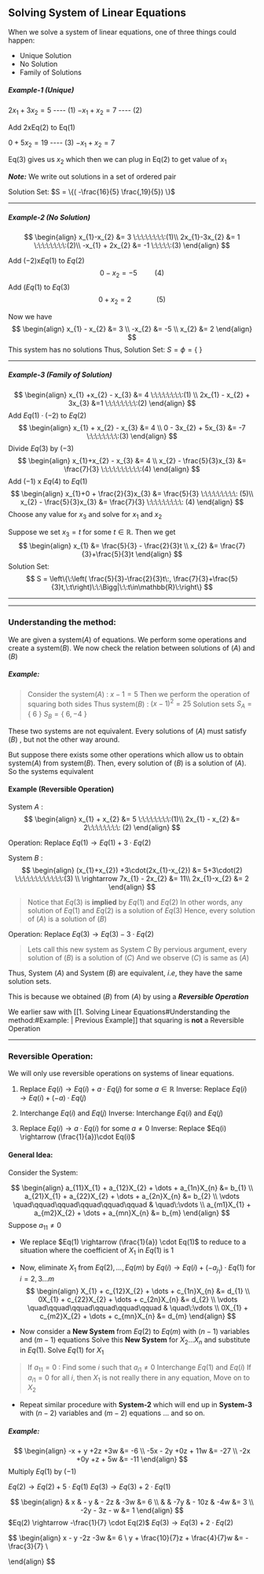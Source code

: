 ## Solving System of Linear Equations

When we solve a system of linear equations, one of three things could happen:
- Unique Solution
- No Solution
- Family of Solutions

##### Example-1 (Unique)

$2x_{1} + 3x_{2} = 5$             ---- $(1)$
$-x_{1}+x_{2} = 7$              ---- $(2)$

Add $2$xEq$(2)$ to Eq$(1)$

$0 + 5x_{2} = 19$              ---- $(3)$
$-x_{1}+x_{2}=7$ 

Eq$(3)$ gives us $x_{2}$  which then we can plug in Eq$(2)$ to get value of $x_{1}$

***Note:*** We write out solutions in a set of ordered pair

Solution Set: $S = \{( -\frac{16}{5} \frac{,19}{5}) \}$

--------------

##### Example-2 (No Solution)

$$
\begin{align}
x_{1}-x_{2} &= 3  \:\:\:\:\:\:\:\:(1)\\
2x_{1}-3x_{2} &= 1  \:\:\:\:\:\:\:\:(2)\\
-x_{1} + 2x_{2} &= -1 \:\:\:\:\:(3)
\end{align}
$$

Add $(-2)$x$Eq(1)$ to $Eq(2)$
$$
0-x_{2} = -5 \:\:\:\:\:\:\:\:\:(4)
$$
Add $(Eq(1)$ to $Eq(3)$
$$
0+x_{2}=2 \:\:\:\:\:\:\:\:\:\:\:\:\:(5)
$$

Now we have
$$
\begin{align}
x_{1} - x_{2} &= 3 \\
-x_{2} &= -5 \\
x_{2} &= 2
\end{align}
$$
This system has no solutions
Thus,
Solution Set: $S = \phi = \{\:\}$

----------------

##### Example-3 (Family of Solution)

$$
\begin{align}
x_{1} +x_{2} - x_{3} &= 4 \:\:\:\:\:\:\:\:(1) \\
2x_{1} - x_{2} + 3x_{3} &=1 \:\:\:\:\:\:\:\:(2)
\end{align}
$$
Add $Eq(1) \cdot (-2)$  to  $Eq(2)$
$$
\begin{align}
x_{1} + x_{2} - x_{3} &= 4 \\
0 - 3x_{2} + 5x_{3} &= -7 \:\:\:\:\:\:\:\:(3)
\end{align}
$$
Divide $Eq(3)$  by  $(-3)$
$$
\begin{align}
x_{1}+x_{2} - x_{3} &= 4 \\
x_{2} - \frac{5}{3}x_{3} &= \frac{7}{3} \:\:\:\:\:\:\:\:\:\:(4)
\end{align}
$$
Add $(-1)$ x $Eq(4)$  to  $Eq(1)$
$$
\begin{align}
x_{1}+0 + \frac{2}{3}x_{3} &= \frac{5}{3} \:\:\:\:\:\:\:\:\: (5)\\
x_{2} - \frac{5}{3}x_{3} &= \frac{7}{3} \:\:\:\:\:\:\:\:\: (4)
\end{align}
$$
Choose any value for  $x_{3}$  and solve for  $x_{1}$  and $x_{2}$

Suppose we set $x_{3}=t$  for some $t \in \mathbb{R}$.  Then we get
$$
\begin{align}
x_{1} &= \frac{5}{3} - \frac{2}{3}t  \\
x_{2} &= \frac{7}{3}+\frac{5}{3}t
\end{align}
$$
Solution Set:
$$
S = \left\{\:\left( \frac{5}{3}-\frac{2}{3}t\:, \frac{7}{3}+\frac{5}{3}t,\:t\right)\:\:\Bigg|\:\:t\in\mathbb{R}\:\right\}
$$

----------------








----

### Understanding the method:

We are given a system$(A)$ of equations. We perform some operations and create a system$(B)$.
We now check the relation between solutions of $(A)$ and $(B)$

##### Example:
>Consider the system$(A)$ : $x-1=5$
>Then we perform the operation of squaring both sides
>Thus system$(B)$ : $(x-1)^{2} = 25$
>Solution sets
>$S_{A} = \{\:6\:\}$
>$S_{B} = \{\:6,-4\:\}$

These two systems are not equivalent. Every solutions of $(A)$ must satisfy $(B)$ , but not the other way around.

But suppose there exists some other operations which allow us to obtain system$(A)$ from system$(B)$.  Then, every solution of $(B)$ is a solution of $(A)$.
So the systems equivalent

#### Example (Reversible Operation)

System $A$ :
$$
\begin{align}
x_{1} + x_{2} &= 5  \:\:\:\:\:\:\:\:(1)\\
2x_{1} - x_{2} &= 2\:\:\:\:\:\:\:\: (2)
\end{align}
$$

Operation:  Replace $Eq(1) \rightarrow Eq(1)+3\cdot Eq(2)$

System $B$ :
$$
\begin{align}
(x_{1}+x_{2}) +3\cdot(2x_{1}-x_{2}) &= 5+3\cdot(2) \:\:\:\:\:\:\:\:\:\:\:\:(3) \\
\rightarrow 7x_{1} - 2x_{2} &= 11\\
2x_{1}-x_{2} &= 2 
\end{align}
$$

>Notice that $Eq(3)$ is **implied** by $Eq(1)$ and $Eq(2)$
>In other words, any solution of $Eq(1)$ and $Eq(2)$ is a solution of $Eq(3)$
>Hence, every solution of $(A)$ is a solution of $(B)$

Operation: Replace $Eq(3) \rightarrow Eq(3)-3\cdot Eq(2)$

>Lets call this new system as System $C$
>By pervious argument, every solution of $(B)$ is a solution of $(C)$
>And we observe $(C)$ is same as $(A)$ 

Thus, System $(A)$  and System $(B)$  are equivalent, $i.e$, they have the same solution sets.

This is because we obtained $(B)$ from $(A)$ by using a ***Reversible Operation***

We earlier saw with [[1. Solving Linear Equations#Understanding the method:#Example: | Previous Example]]  that squaring is **not** a Reversible Operation

----------

### Reversible Operation:

We will only use reversible operations on systems of linear equations.

1. Replace $Eq(i) \rightarrow Eq(i) + a \cdot Eq(j)$  for some $a \in \mathbb{R}$
     Inverse:  Replace $Eq(i) \rightarrow Eq(i) + (-a)\cdot Eq(j)$

2.  Interchange $Eq(i)$  and  $Eq(j)$
	  Inverse: Interchange $Eq(i)$  and  $Eq(j)$

3. Replace $Eq(i) \rightarrow a\cdot Eq(i)$   for some  $a \neq 0$
	 Inverse: Replace $Eq(i) \rightarrow (\frac{1}{a})\cdot Eq(i)$
   
#### General Idea:

Consider the System:

$$
\begin{align}
a_{11}X_{1} + a_{12}X_{2} + \dots + a_{1n}X_{n} &= b_{1} \\
a_{21}X_{1} + a_{22}X_{2} + \dots + a_{2n}X_{n} &= b_{2} \\
\vdots \quad\qquad\qquad\qquad\qquad\qquad & \quad\:\vdots \\
a_{m1}X_{1} + a_{m2}X_{2} + \dots + a_{mn}X_{n} &= b_{m}
\end{align} 
$$
Suppose $a_{11} \neq 0$

- We replace $Eq(1) \rightarrow (\frac{1}{a}) \cdot Eq(1)$  to reduce to a situation where the coefficient of $X_{1}$ in $Eq(1)$ is $1$ 

- Now, eliminate $X_{1}$ from $Eq(2),\dots,Eq(m)$ by
  $Eq(i) \rightarrow Eq(i) + (-a_{j_{1}})\cdot Eq(1)$
  for $i = 2,3 \dots m$
$$
\begin{align}
X_{1} + c_{12}X_{2} + \dots + c_{1n}X_{n} &= d_{1} \\
0X_{1} + c_{22}X_{2} + \dots + c_{2n}X_{n} &= d_{2} \\
\vdots \quad\qquad\qquad\qquad\qquad\qquad & \quad\:\vdots \\
0X_{1} + c_{m2}X_{2} + \dots + c_{mn}X_{n} &= d_{m}
\end{align} 
$$

- Now consider a **New System** from $Eq(2)$ to $Eq(m)$ with $(n-1)$ variables and $(m-1)$ equations
  Solve this **New System** for $X_{2}\dots X_{n}$ and substitute in $Eq(1)$. 
  Solve $Eq(1)$ for $X_{1}$

> If $a_{11} = 0$ :
> Find some $i$ such that $a_{i1} \neq 0$
> Interchange $Eq(1)$  and  $Eq(i)$
> If $a_{i1} = 0$ for all $i$, then $X_{1}$ is not really there in any equation, Move on to $X_{2}$

- Repeat similar procedure with **System-2** which will end up in **System-3** with $(n-2)$ variables and $(m-2)$ equations $\dots$ and so on.

##### Example:
$$
\begin{align}
-x + y +2z +3w &= -6 \\
-5x - 2y +0z + 11w &= -27 \\
-2x +0y +z + 5w &= -11
\end{align}
$$
Multiply $Eq(1)$ by $(-1)$

$Eq(2) \rightarrow Eq(2) + 5\cdot Eq(1)$
$Eq(3) \rightarrow Eq(3) + 2\cdot Eq(1)$

$$
\begin{align}
 & x   & -   y  & - 2z & -3w &= 6 \\
 &  & -7y  & -  10z  & -4w &= 3  \\
-2y - 3z - w &= 1
\end{align}
$$
$Eq(2) \rightarrow -\frac{1}{7} \cdot Eq(2)$
$Eq(3) \rightarrow Eq(3) +2\cdot Eq(2)$

$$
\begin{align}
x - y -2z -3w &= 6 \\
y + \frac{10}{7}z + \frac{4}{7}w &= -\frac{3}{7} \\

\end{align}
$$
